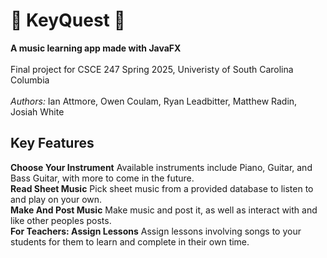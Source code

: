 # 🎹 KeyQuest :scroll:
**A music learning app made with JavaFX**\
\
Final project for CSCE 247 Spring 2025, Univeristy of South Carolina Columbia\
\
*Authors:* Ian Attmore, Owen Coulam, Ryan Leadbitter, Matthew Radin, Josiah White

## Key Features
**Choose Your Instrument**
Available instruments include Piano, Guitar, and Bass Guitar, with more to come in the future.\
**Read Sheet Music**
Pick sheet music from a provided database to listen to and play on your own.\
**Make And Post Music**
Make music and post it, as well as interact with and like other peoples posts.\
**For Teachers: Assign Lessons**
Assign lessons involving songs to your students for them to learn and complete in their own time.